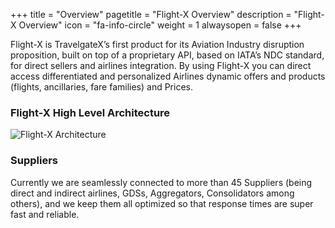 +++
title = "Overview"
pagetitle = "Flight-X Overview"
description = "Flight-X Overview"
icon = "fa-info-circle"
weight = 1
alwaysopen = false
+++


Flight-X is TravelgateX’s first product for its Aviation Industry disruption proposition, built on top of a proprietary API, based on IATA’s NDC standard, for direct sellers and airlines integration.
By using Flight-X you can direct access differentiated and personalized Airlines dynamic offers and products (flights, ancillaries, fare families) and Prices.

### Flight-X High Level Architecture


![Flight-X Architecture](https://docs.travelgatex.com/flight-x/images/fc_arch.png)

### Suppliers



Currently we are seamlessly connected to more than 45 Suppliers (being direct and indirect airlines, GDSs, Aggregators, Consolidators among others), and we keep them all optimized so that response times are super fast and reliable.


